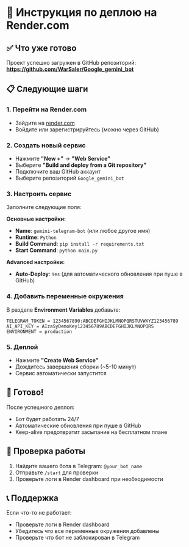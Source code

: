 # 🚀 Инструкция по деплою на Render.com

## ✅ Что уже готово

Проект успешно загружен в GitHub репозиторий:
**https://github.com/WarSaler/Google_gemini_bot**

## 📋 Следующие шаги

### 1. Перейти на Render.com
- Зайдите на [render.com](https://render.com)
- Войдите или зарегистрируйтесь (можно через GitHub)

### 2. Создать новый сервис
- Нажмите **"New +"** → **"Web Service"**
- Выберите **"Build and deploy from a Git repository"**
- Подключите ваш GitHub аккаунт
- Выберите репозиторий `Google_gemini_bot`

### 3. Настроить сервис
Заполните следующие поля:

**Основные настройки:**
- **Name**: `gemini-telegram-bot` (или любое другое имя)
- **Runtime**: `Python`
- **Build Command**: `pip install -r requirements.txt`
- **Start Command**: `python main.py`

**Advanced настройки:**
- **Auto-Deploy**: `Yes` (для автоматического обновления при пуше в GitHub)

### 4. Добавить переменные окружения
В разделе **Environment Variables** добавьте:

```
TELEGRAM_TOKEN = 1234567890:ABCDEFGHIJKLMNOPQRSTUVWXYZ123456789
AI_API_KEY = AIzaSyDemoKey123456789ABCDEFGHIJKLMNOPQRS
ENVIRONMENT = production
```

### 5. Деплой
- Нажмите **"Create Web Service"**
- Дождитесь завершения сборки (~5-10 минут)
- Сервис автоматически запустится

## 🎉 Готово!

После успешного деплоя:
- Бот будет работать 24/7
- Автоматические обновления при пуше в GitHub
- Keep-alive предотвратит засыпание на бесплатном плане

## 🔧 Проверка работы

1. Найдите вашего бота в Telegram: `@your_bot_name`
2. Отправьте `/start` для проверки
3. Проверьте логи в Render dashboard при необходимости

## 📞 Поддержка

Если что-то не работает:
- Проверьте логи в Render dashboard
- Убедитесь что все переменные окружения добавлены
- Проверьте что бот не заблокирован в Telegram 